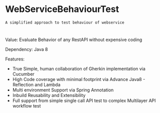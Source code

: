 # WebServiceBehaviourTest
    A simplified approach to test behaviour of webservice

#

Value:    Evaluate Behavior of any RestAPI without expensive coding

Dependency: Java 8

Features:

* True Simple, human collaboration of Gherkin implementation via Cucumber
* High Code coverage with minimal footprint via Advance Java8 - Reflection and Lambda
* Multi environment Support via Spring Annotation
* Inbuild Reusability and Extensibility
* Full support from simple single call API test to complex Multilayer API workflow test

